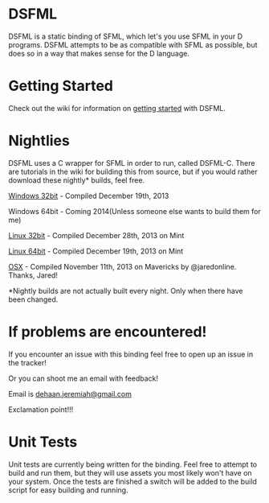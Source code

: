 DSFML
=====
DSFML is a static binding of SFML, which let's you use SFML in your D programs. DSFML attempts to be as compatible with SFML as possible, but does so in a way that makes sense for the D language.



Getting Started
===
Check out the wiki for information on [getting started](https://github.com/Jebbs/DSFML/wiki#getting-started) with DSFML.


Nightlies
===
DSFML uses a C wrapper for SFML in order to run, called DSFML-C. There are tutorials in the wiki for building this from source, but if you would rather download these nightly* builds, feel free.

[Windows 32bit](https://dl.dropboxusercontent.com/u/167365084/DSFML%20for%20Windows.zip) - Compiled December 19th, 2013

Windows 64bit - Coming 2014(Unless someone else wants to build them for me)

[Linux 32bit](https://dl.dropboxusercontent.com/u/167365084/DSFML%20for%20Linux%2032bit.zip) - Compiled December 28th, 2013 on Mint

[Linux 64bit](https://dl.dropboxusercontent.com/u/167365084/DSFML%20for%20Linux.zip) - Compiled December 19th, 2013 on Mint

[OSX](https://dl.dropboxusercontent.com/u/167365084/DSFML%20for%20OSX.zip) - Compiled November 11th, 2013 on Mavericks by @jaredonline. Thanks, Jared!

*Nightly builds are not actually built every night. Only when there have been changed.


If problems are encountered!
===
If you encounter an issue with this binding feel free to open up an issue in the tracker!

Or you can shoot me an email with feedback!

Email is <dehaan.jeremiah@gmail.com>

Exclamation point!!!


Unit Tests
===
Unit tests are currently being written for the binding. Feel free to attempt to build and run them, but they will use assets you most likely won't have on your system. Once the tests are finished a switch will be added to the build script for easy building and running.
